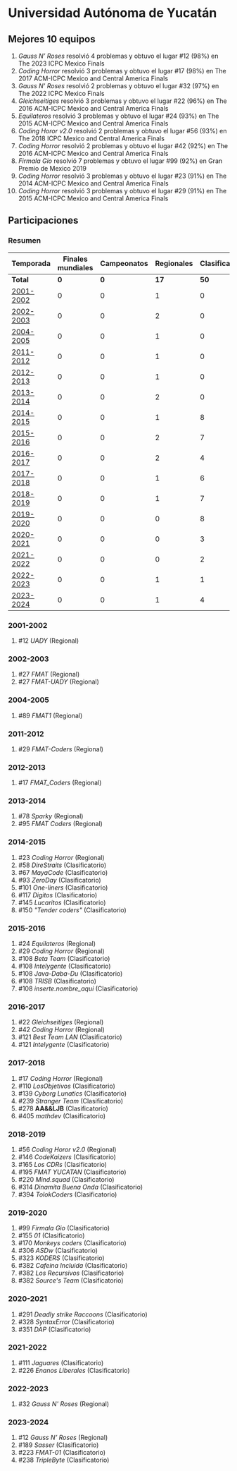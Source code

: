 ---
---

# Universidad Autónoma de Yucatán

## Mejores 10 equipos

1. _Gauss N’ Roses_ resolvió 4 problemas y obtuvo el lugar #12 (98%) en The 2023 ICPC Mexico Finals
1. _Coding Horror_ resolvió 3 problemas y obtuvo el lugar #17 (98%) en The 2017 ACM-ICPC Mexico and Central America Finals
1. _Gauss N' Roses_ resolvió 2 problemas y obtuvo el lugar #32 (97%) en The 2022 ICPC Mexico Finals
1. _Gleichseitiges_ resolvió 3 problemas y obtuvo el lugar #22 (96%) en The 2016 ACM-ICPC Mexico and Central America Finals
1. _Equilateros_ resolvió 3 problemas y obtuvo el lugar #24 (93%) en The 2015 ACM-ICPC Mexico and Central America Finals
1. _Coding Horor v2.0_ resolvió 2 problemas y obtuvo el lugar #56 (93%) en The 2018 ICPC Mexico and Central America Finals
1. _Coding Horror_ resolvió 2 problemas y obtuvo el lugar #42 (92%) en The 2016 ACM-ICPC Mexico and Central America Finals
1. _Firmala Gio_ resolvió 7 problemas y obtuvo el lugar #99 (92%) en Gran Premio de Mexico 2019
1. _Coding Horror_ resolvió 3 problemas y obtuvo el lugar #23 (91%) en The 2014 ACM-ICPC Mexico and Central America Finals
1. _Coding Horror_ resolvió 3 problemas y obtuvo el lugar #29 (91%) en The 2015 ACM-ICPC Mexico and Central America Finals

## Participaciones

### Resumen

| Temporada | Finales mundiales | Campeonatos | Regionales | Clasificatorios | Equipos |
| --- | --- | --- | --- | --- | --- |
| **Total** | **0** | **0** | **17** | **50** | **58** |
| [2001-2002](#2001-2002) | 0 | 0 | 1 | 0 | 1 |
| [2002-2003](#2002-2003) | 0 | 0 | 2 | 0 | 2 |
| [2004-2005](#2004-2005) | 0 | 0 | 1 | 0 | 1 |
| [2011-2012](#2011-2012) | 0 | 0 | 1 | 0 | 1 |
| [2012-2013](#2012-2013) | 0 | 0 | 1 | 0 | 1 |
| [2013-2014](#2013-2014) | 0 | 0 | 2 | 0 | 2 |
| [2014-2015](#2014-2015) | 0 | 0 | 1 | 8 | 8 |
| [2015-2016](#2015-2016) | 0 | 0 | 2 | 7 | 7 |
| [2016-2017](#2016-2017) | 0 | 0 | 2 | 4 | 4 |
| [2017-2018](#2017-2018) | 0 | 0 | 1 | 6 | 6 |
| [2018-2019](#2018-2019) | 0 | 0 | 1 | 7 | 7 |
| [2019-2020](#2019-2020) | 0 | 0 | 0 | 8 | 8 |
| [2020-2021](#2020-2021) | 0 | 0 | 0 | 3 | 3 |
| [2021-2022](#2021-2022) | 0 | 0 | 0 | 2 | 2 |
| [2022-2023](#2022-2023) | 0 | 0 | 1 | 1 | 1 |
| [2023-2024](#2023-2024) | 0 | 0 | 1 | 4 | 4 |

### 2001-2002

1. #12 _UADY_ (Regional)

### 2002-2003

1. #27 _FMAT_ (Regional)
1. #27 _FMAT-UADY_ (Regional)

### 2004-2005

1. #89 _FMAT1_ (Regional)

### 2011-2012

1. #29 _FMAT-Coders_ (Regional)

### 2012-2013

1. #17 _FMAT_Coders_ (Regional)

### 2013-2014

1. #78 _Sparky_ (Regional)
1. #95 _FMAT Coders_ (Regional)

### 2014-2015

1. #23 _Coding Horror_ (Regional)
1. #58 _DireStraits_ (Clasificatorio)
1. #67 _MayaCode_ (Clasificatorio)
1. #93 _ZeroDay_ (Clasificatorio)
1. #101 _One-liners_ (Clasificatorio)
1. #117 _Digitos_ (Clasificatorio)
1. #145 _Lucaritos_ (Clasificatorio)
1. #150 _"Tender coders"_ (Clasificatorio)

### 2015-2016

1. #24 _Equilateros_ (Regional)
1. #29 _Coding Horror_ (Regional)
1. #108 _Beta Team_ (Clasificatorio)
1. #108 _Intelygente_ (Clasificatorio)
1. #108 _Java-Daba-Du_ (Clasificatorio)
1. #108 _TRISB_ (Clasificatorio)
1. #108 _inserte.nombre_aqui_ (Clasificatorio)

### 2016-2017

1. #22 _Gleichseitiges_ (Regional)
1. #42 _Coding Horror_ (Regional)
1. #121 _Best Team LAN_ (Clasificatorio)
1. #121 _Intelygente_ (Clasificatorio)

### 2017-2018

1. #17 _Coding Horror_ (Regional)
1. #110 _LosObjetivos_ (Clasificatorio)
1. #139 _Cyborg Lunatics_ (Clasificatorio)
1. #239 _Stranger Team_ (Clasificatorio)
1. #278 __AA&&LJB__ (Clasificatorio)
1. #405 _mathdev_ (Clasificatorio)

### 2018-2019

1. #56 _Coding Horor v2.0_ (Regional)
1. #146 _CodeKaizers_ (Clasificatorio)
1. #165 _Los CDRs_ (Clasificatorio)
1. #195 _FMAT YUCATAN_ (Clasificatorio)
1. #220 _Mind.squad_ (Clasificatorio)
1. #314 _Dinamita Buena Onda_ (Clasificatorio)
1. #394 _TolokCoders_ (Clasificatorio)

### 2019-2020

1. #99 _Firmala Gio_ (Clasificatorio)
1. #155 _01_ (Clasificatorio)
1. #170 _Monkeys coders_ (Clasificatorio)
1. #306 _ASDw_ (Clasificatorio)
1. #323 _KODERS_ (Clasificatorio)
1. #382 _Cafeina Incluida_ (Clasificatorio)
1. #382 _Los Recursivos_ (Clasificatorio)
1. #382 _Source's Team_ (Clasificatorio)

### 2020-2021

1. #291 _Deadly strike Raccoons_ (Clasificatorio)
1. #328 _SyntaxError_ (Clasificatorio)
1. #351 _DAP_ (Clasificatorio)

### 2021-2022

1. #111 _Jaguares_ (Clasificatorio)
1. #226 _Enanos Liberales_ (Clasificatorio)

### 2022-2023

1. #32 _Gauss N' Roses_ (Regional)

### 2023-2024

1. #12 _Gauss N’ Roses_ (Regional)
1. #189 _Sasser_ (Clasificatorio)
1. #223 _FMAT-01_ (Clasificatorio)
1. #238 _TripleByte_ (Clasificatorio)



